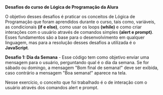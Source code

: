 **Desafios do curso de Lógica de Programação da Alura**

O objetivo desses desafios é praticar os conceitos de Lógica de Programação que foram aprendidos durante o curso, tais como, variáveis, as condicionais **(if e else)**, como usar os loops **(while)** e como criar interações com o usuário através de comandos simples **(alert e prompt)**. Esses fundamentos são a base para o desenvolvimento em qualquer linguagem, mas para a resolução desses desafios a utilizada é o **JavaScript**. 

**Desafio 1: Dia da Semana** - Esse código tem como objetivo enviar uma mensagem para o usuário, perguntando qual é o dia da semana. Se for sábado ou domingo, a mensagem "Bom final de semana!" deve ser exibida, caso contrário a mensagem "Boa semana!" aparece na tela.

Nesse exercício, o conceito que foi trabalhado é o de interação com o usuário através dos comandos alert e prompt.
